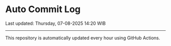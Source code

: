 # Auto Commit Log

Last updated: Thursday, 07-08-2025 14:20 WIB

---

This repository is automatically updated every hour using GitHub Actions.
